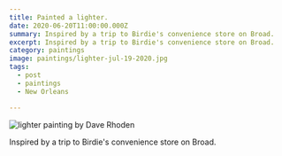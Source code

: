 ```yaml
---
title: Painted a lighter.
date: 2020-06-20T11:00:00.000Z
summary: Inspired by a trip to Birdie's convenience store on Broad.
excerpt: Inspired by a trip to Birdie's convenience store on Broad.
category: paintings
image: paintings/lighter-jul-19-2020.jpg
tags:
  - post 
  - paintings
  - New Orleans

---
```


![lighter painting by Dave Rhoden](/static/img/paintings/lighter-jul-19-2020.jpg "lighter painting by Dave Rhoden")

Inspired by a trip to Birdie's convenience store on Broad.